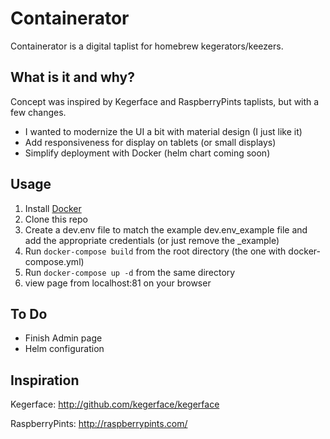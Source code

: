 # Containerator

Containerator is a digital taplist for homebrew kegerators/keezers.  

## What is it and why?

Concept was inspired by Kegerface and RaspberryPints taplists, but with a few changes.

- I wanted to modernize the UI a bit with material design (I just like it)
- Add responsiveness for display on tablets (or small displays)  
- Simplify deployment with Docker (helm chart coming soon)

## Usage

1. Install [Docker](https://docs.docker.com/engine/installation/)
1. Clone this repo
1. Create a dev.env file to match the example dev.env_example file and add the appropriate credentials (or just remove the \_example)
1. Run `docker-compose build` from the root directory (the one with docker-compose.yml)
1. Run `docker-compose up -d` from the same directory
1. view page from localhost:81 on your browser

## To Do
- Finish Admin page
- Helm configuration

## Inspiration

Kegerface:
http://github.com/kegerface/kegerface

RaspberryPints:
http://raspberrypints.com/
